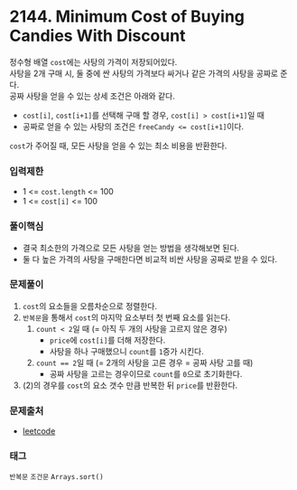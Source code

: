 # 2144. Minimum Cost of Buying Candies With Discount
정수형 배열 `cost`에는 사탕의 가격이 저장되어있다.  
사탕을 2개 구매 시, 둘 중에 싼 사탕의 가격보다 싸거나 같은 가격의 사탕을 공짜로 준다.  
공짜 사탕을 얻을 수 있는 상세 조건은 아래와 같다.
- `cost[i]`, `cost[i+1]`를 선택해 구매 할 경우, `cost[i] > cost[i+1]`일 때
- 공짜로 얻을 수 있는 사탕의 조건은 `freeCandy <= cost[i+1]`이다.

`cost`가 주어질 때, 모든 사탕을 얻을 수 있는 최소 비용을 반환한다.
### 입력제한
- 1 <= `cost.length` <= 100
- 1 <= `cost[i]` <= 100
### 풀이핵심
- 결국 최소한의 가격으로 모든 사탕을 얻는 방법을 생각해보면 된다.
- 둘 다 높은 가격의 사탕을 구매한다면 비교적 비싼 사탕을 공짜로 받을 수 있다.
### 문제풀이
1. `cost`의 요소들을 오름차순으로 정렬한다.
2. `반복문`을 통해서 `cost`의 마지막 요소부터 첫 번째 요소를 읽는다.
   1. `count < 2`일 때 (= 아직 두 개의 사탕을 고르지 않은 경우)
      - `price`에 `cost[i]`를 더해 저장한다.
      - 사탕을 하나 구매했으니 `count`를 `1`증가 시킨다.
   2. `count == 2`일 때 (= 2개의 사탕을 고른 경우 = 공짜 사탕 고를 때)
      - 공짜 사탕을 고르는 경우이므로 `count`를 `0`으로 초기화한다.
3. (2)의 경우를 `cost`의 요소 갯수 만큼 반복한 뒤 `price`를 반환한다.
### 문제출처
- [leetcode](https://leetcode.com/problems/minimum-cost-of-buying-candies-with-discount/)
### 태그
`반복문` `조건문` `Arrays.sort()`